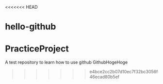 <<<<<<< HEAD
# hello-github
# PracticeProject
A test repository to learn how to use github
GithubHogeHoge
>>>>>>> e4bce2cc2b07d10ec7f32bc3056f46ecad80b5ef
